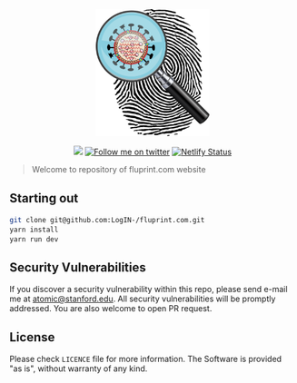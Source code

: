 <p align="center">
    <a href="https://fluprint.com" target="_blank">
        <img width="200" src="https://github.com/LogIN-/fluprint.com/raw/master/static/logo.png"></a>
</p>
<p align="center">
    <a href="#reposize">
        <img src="https://img.shields.io/github/repo-size/LogIN-/fluprint.com.svg" /></a>
    <a href="https://twitter.com/intent/follow?screen_name=TomicAdriana" alt="Follow me on twitter">
        <img src="https://img.shields.io/twitter/follow/atomic.svg?label=Follow&style=social&logo=twitter" alt="Follow me on twitter"></a>
    <a href="https://app.netlify.com/sites/fluprint/deploys" alt="Netlify Status">
        <img src="https://api.netlify.com/api/v1/badges/93301b7e-1afd-4b86-aea0-363a7071b33e/deploy-status" alt="Netlify Status"></a>
</p>

> Welcome to repository of fluprint.com website

## Starting out
```bash
git clone git@github.com:LogIN-/fluprint.com.git
yarn install
yarn run dev
```

## Security Vulnerabilities
If you discover a security vulnerability within this repo, please send e-mail me at [atomic@stanford.edu](mailto:atomic@stanford.edu). 
All security vulnerabilities will be promptly addressed. You are also welcome to open PR request.

## License
Please check `LICENCE` file for more information.
The Software is provided "as is", without warranty of any kind.